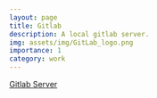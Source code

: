 ```yaml
---
layout: page
title: Gitlab
description: A local gitlab server.
img: assets/img/GitLab_logo.png
importance: 1
category: work
---
```


<a href="http://namphuongtran9196.dtftech.net:41297">Gitlab Server</a>
